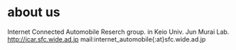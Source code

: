 # about us
Internet Connected Automobile Reserch group. in Keio Univ. Jun Murai Lab.
http://icar.sfc.wide.ad.jp
mail:internet_automobile{:at}sfc.wide.ad.jp